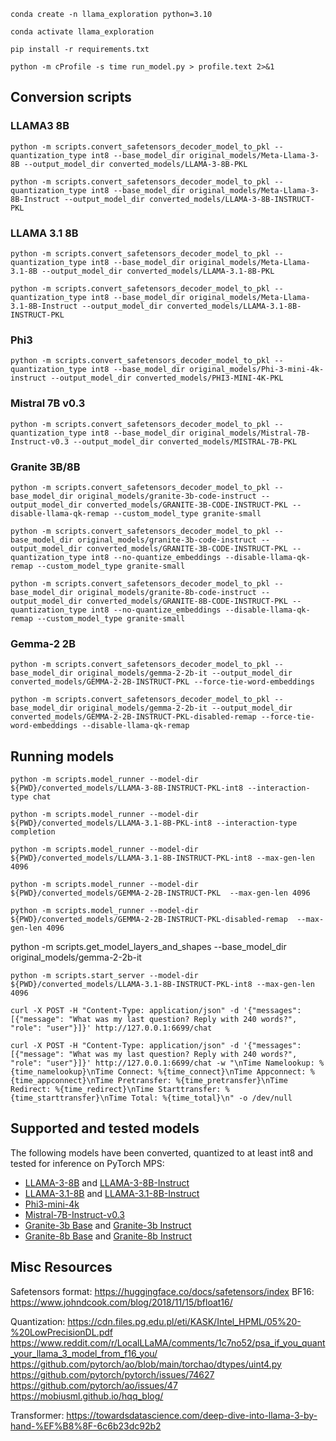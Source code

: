 ```
conda create -n llama_exploration python=3.10
```
```
conda activate llama_exploration 
```
```
pip install -r requirements.txt
```

```
python -m cProfile -s time run_model.py > profile.text 2>&1
```

## Conversion scripts

### LLAMA3 8B

```
python -m scripts.convert_safetensors_decoder_model_to_pkl --quantization_type int8 --base_model_dir original_models/Meta-Llama-3-8B --output_model_dir converted_models/LLAMA-3-8B-PKL

python -m scripts.convert_safetensors_decoder_model_to_pkl --quantization_type int8 --base_model_dir original_models/Meta-Llama-3-8B-Instruct --output_model_dir converted_models/LLAMA-3-8B-INSTRUCT-PKL
```


### LLAMA 3.1 8B

```
python -m scripts.convert_safetensors_decoder_model_to_pkl --quantization_type int8 --base_model_dir original_models/Meta-Llama-3.1-8B --output_model_dir converted_models/LLAMA-3.1-8B-PKL

python -m scripts.convert_safetensors_decoder_model_to_pkl --quantization_type int8 --base_model_dir original_models/Meta-Llama-3.1-8B-Instruct --output_model_dir converted_models/LLAMA-3.1-8B-INSTRUCT-PKL
```

### Phi3

```
python -m scripts.convert_safetensors_decoder_model_to_pkl --quantization_type int8 --base_model_dir original_models/Phi-3-mini-4k-instruct --output_model_dir converted_models/PHI3-MINI-4K-PKL
```

### Mistral 7B v0.3

```
python -m scripts.convert_safetensors_decoder_model_to_pkl --quantization_type int8 --base_model_dir original_models/Mistral-7B-Instruct-v0.3 --output_model_dir converted_models/MISTRAL-7B-PKL
```

### Granite 3B/8B

```
python -m scripts.convert_safetensors_decoder_model_to_pkl --base_model_dir original_models/granite-3b-code-instruct --output_model_dir converted_models/GRANITE-3B-CODE-INSTRUCT-PKL --disable-llama-qk-remap --custom_model_type granite-small

python -m scripts.convert_safetensors_decoder_model_to_pkl --base_model_dir original_models/granite-3b-code-instruct --output_model_dir converted_models/GRANITE-3B-CODE-INSTRUCT-PKL --quantization_type int8 --no-quantize_embeddings --disable-llama-qk-remap --custom_model_type granite-small

python -m scripts.convert_safetensors_decoder_model_to_pkl --base_model_dir original_models/granite-8b-code-instruct --output_model_dir converted_models/GRANITE-8B-CODE-INSTRUCT-PKL --quantization_type int8 --no-quantize_embeddings --disable-llama-qk-remap --custom_model_type granite-small
```

### Gemma-2 2B

```
python -m scripts.convert_safetensors_decoder_model_to_pkl --base_model_dir original_models/gemma-2-2b-it --output_model_dir converted_models/GEMMA-2-2B-INSTRUCT-PKL --force-tie-word-embeddings

python -m scripts.convert_safetensors_decoder_model_to_pkl --base_model_dir original_models/gemma-2-2b-it --output_model_dir converted_models/GEMMA-2-2B-INSTRUCT-PKL-disabled-remap --force-tie-word-embeddings --disable-llama-qk-remap
```

## Running models

```
python -m scripts.model_runner --model-dir ${PWD}/converted_models/LLAMA-3-8B-INSTRUCT-PKL-int8 --interaction-type chat

python -m scripts.model_runner --model-dir ${PWD}/converted_models/LLAMA-3.1-8B-PKL-int8 --interaction-type completion

python -m scripts.model_runner --model-dir ${PWD}/converted_models/LLAMA-3.1-8B-INSTRUCT-PKL-int8 --max-gen-len 4096

python -m scripts.model_runner --model-dir ${PWD}/converted_models/GEMMA-2-2B-INSTRUCT-PKL  --max-gen-len 4096

python -m scripts.model_runner --model-dir ${PWD}/converted_models/GEMMA-2-2B-INSTRUCT-PKL-disabled-remap  --max-gen-len 4096
```

python -m scripts.get_model_layers_and_shapes --base_model_dir original_models/gemma-2-2b-it 

```
python -m scripts.start_server --model-dir ${PWD}/converted_models/LLAMA-3.1-8B-INSTRUCT-PKL-int8 --max-gen-len 4096

curl -X POST -H "Content-Type: application/json" -d '{"messages": [{"message": "What was my last question? Reply with 240 words?", "role": "user"}]}' http://127.0.0.1:6699/chat

curl -X POST -H "Content-Type: application/json" -d '{"messages": [{"message": "What was my last question? Reply with 240 words?", "role": "user"}]}' http://127.0.0.1:6699/chat -w "\nTime Namelookup: %{time_namelookup}\nTime Connect: %{time_connect}\nTime Appconnect: %{time_appconnect}\nTime Pretransfer: %{time_pretransfer}\nTime Redirect: %{time_redirect}\nTime Starttransfer: %{time_starttransfer}\nTime Total: %{time_total}\n" -o /dev/null

```

## Supported and tested models

The following models have been converted, quantized to at least int8 and tested for inference on PyTorch MPS:
* [LLAMA-3-8B](https://huggingface.co/meta-llama/Meta-Llama-3-8B) and [LLAMA-3-8B-Instruct](https://huggingface.co/meta-llama/Meta-Llama-3-8B-Instruct)
* [LLAMA-3.1-8B](https://huggingface.co/meta-llama/Meta-Llama-3.1-8B) and [LLAMA-3.1-8B-Instruct](https://huggingface.co/meta-llama/Meta-Llama-3.1-8B-Instruct)
* [Phi3-mini-4k](https://huggingface.co/microsoft/Phi-3-mini-4k-instruct)
* [Mistral-7B-Instruct-v0.3](https://huggingface.co/mistralai/Mistral-7B-Instruct-v0.3)
* [Granite-3b Base](https://huggingface.co/ibm-granite/granite-3b-code-base) and [Granite-3b Instruct](https://huggingface.co/ibm-granite/granite-3b-code-instruct)
* [Granite-8b Base](https://huggingface.co/ibm-granite/granite-8b-code-base) and [Granite-8b Instruct](https://huggingface.co/ibm-granite/granite-8b-code-instruct)


## Misc Resources
Safetensors format: https://huggingface.co/docs/safetensors/index
BF16: https://www.johndcook.com/blog/2018/11/15/bfloat16/

Quantization: 
https://cdn.files.pg.edu.pl/eti/KASK/Intel_HPML/05%20-%20LowPrecisionDL.pdf
https://www.reddit.com/r/LocalLLaMA/comments/1c7no52/psa_if_you_quant_your_llama_3_model_from_f16_you/
https://github.com/pytorch/ao/blob/main/torchao/dtypes/uint4.py
https://github.com/pytorch/pytorch/issues/74627
https://github.com/pytorch/ao/issues/47
https://mobiusml.github.io/hqq_blog/



Transformer:
https://towardsdatascience.com/deep-dive-into-llama-3-by-hand-%EF%B8%8F-6c6b23dc92b2